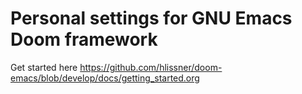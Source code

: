 # Personal settings for GNU Emacs Doom framework
Get started here https://github.com/hlissner/doom-emacs/blob/develop/docs/getting_started.org
